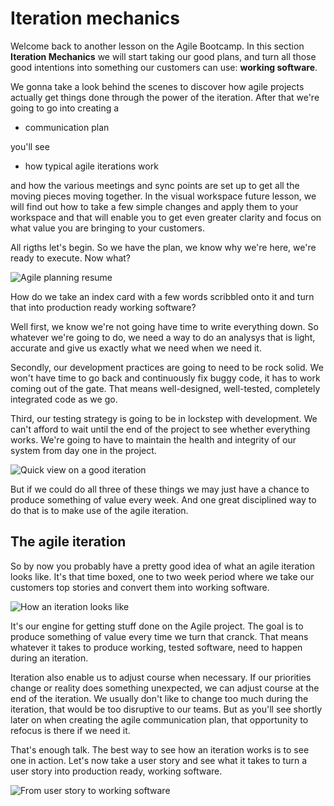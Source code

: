 # Iteration mechanics

Welcome back to another lesson on the Agile Bootcamp. In this section __Iteration Mechanics__ we will start taking our good plans, and turn all those good intentions into something our customers can use: __working software__.

We gonna take a look behind the scenes to discover how agile projects actually get things done through the power of the iteration. After that we're going to go into creating a

- communication plan

you'll see

- how typical agile iterations work

and how the various meetings and sync points are set up to get all the moving pieces moving together. In the visual workspace future lesson, we will find out how to take a few simple changes and apply them to your workspace and that will enable you to get even greater clarity and focus on what value you are bringing to your customers.

All rigths let's begin. So we have the plan, we know why we're here, we're ready to execute. Now what?

![Agile planning resume](./images/Agile_planning_resume.png)

How do we take an index card with a few words scribbled onto it and turn that into production ready working software?

Well first, we know we're not going have time to write everything down. So whatever we're going to do, we need a way to do an analysys that is light, accurate and give us exactly what we need when we need it.

Secondly, our development practices are going to need to be rock solid. We won't have time to go back and continuously fix buggy code, it has to work coming out of the gate. That means well-designed, well-tested, completely integrated code as we go.

Third, our testing strategy is going to be in lockstep with development. We can't afford to wait until the end of the project to see whether everything works. We're going to have to maintain the health and integrity of our system from day one in the project.

![Quick view on a good iteration](./images/Quick_view_on_a_good_iteration.png)

But if we could do all three of these things we may just have a chance to produce something of value every week. And one great disciplined way to do that is to make use of the agile iteration.

## The agile iteration

So by now you probably have a pretty good idea of what an agile iteration looks like. It's that time boxed, one to two week period where we take our customers top stories and convert them into working software.

![How an iteration looks like](./images/How_iteration_looks_like.png)

It's our engine for getting stuff done on the Agile project. The goal is to produce something of value every time we turn that cranck. That means whatever it takes to produce working, tested software, need to happen during an iteration.

Iteration also enable us to adjust course when necessary. If our priorities change or reality does something unexpected, we can adjust course at the end of the iteration. We usually don't like to change too much during the iteration, that would be too disruptive to our teams. But as you'll see shortly later on when creating the agile communication plan, that opportunity to refocus is there if we need it.

That's enough talk. The best way to see how an iteration works is to see one in action. Let's now take a user story and see what it takes to turn a user story into production ready, working software.

![From user story to working software](./images/User_story_to_working_software.png)
